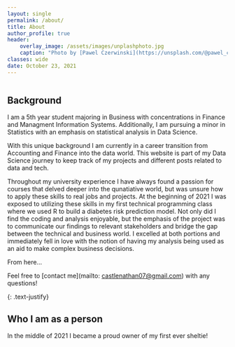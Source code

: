 ```yaml
---
layout: single
permalink: /about/
title: About
author_profile: true
header:
    overlay_image: /assets/images/unplashphoto.jpg
    caption: "Photo by [Pawel Czerwinski](https://unsplash.com/@pawel_czerwinski) on [Unsplash](https://unsplash.com)"
classes: wide
date: October 23, 2021
---
```

<figure style="width: 30%" class="align-right">
  <img src="{{ site.url }}{{ site.baseurl }}/assets/images/about/beau.jpg" alt="">
</figure> 

## Background

I am a 5th year student majoring in Business with concentrations in Finance and Managment Information Systems. Additionally, I am pursuing a minor in Statistics with an emphasis on statistical analysis in Data Science.

With this unique background I am currently in a career transition from Accounting and Finance into the data world. This website is part of my Data Science journey to keep track of my projects and different posts related to data and tech.

Throughout my university experience I have always found a passion for courses that delved deeper into the qunatiative world, but was unsure how to apply these skills to real jobs and projects. At the beginning of 2021 I was exposed to utilizing these skills in my first technical programming class where we used R to build a diabetes risk prediction model. Not only did I find the coding and analysis enjoyable, but the emphasis of the project was to communicate our findings to relevant stakeholders and bridge the gap between the technical and business world. I excelled at both portions and immediately fell in love with the notion of having my analysis being used as an aid to make complex business decisions. 

From here...

Feel free to [contact me](mailto: castlenathan07@gmail.com) with any questions!

{: .text-justify}

## Who I am as a person
In the middle of 2021 I became a proud owner of my first ever sheltie! 

